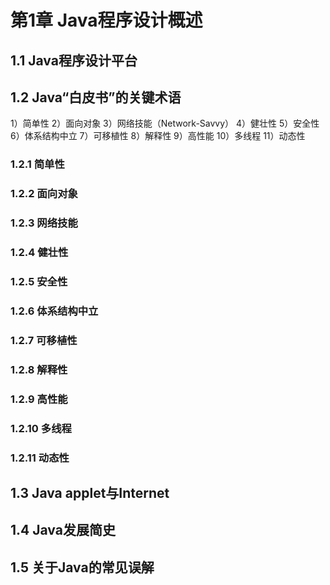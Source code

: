 # 第1章 Java程序设计概述 #

## 1.1 Java程序设计平台 ##

## 1.2 Java“白皮书”的关键术语 ##
1）简单性 
2）面向对象
3）网络技能（Network-Savvy）
4）健壮性
5）安全性
6）体系结构中立
7）可移植性
8）解释性
9）高性能
10）多线程
11）动态性

### 1.2.1 简单性 ###

### 1.2.2 面向对象 ###

### 1.2.3 网络技能 ###

### 1.2.4 健壮性 ###

### 1.2.5 安全性 ###

### 1.2.6 体系结构中立 ###

### 1.2.7 可移植性 ###

### 1.2.8 解释性 ###

### 1.2.9 高性能 ###

### 1.2.10 多线程 ###

### 1.2.11 动态性 ###

## 1.3 Java applet与Internet ##

## 1.4 Java发展简史 ##

## 1.5 关于Java的常见误解 ##


